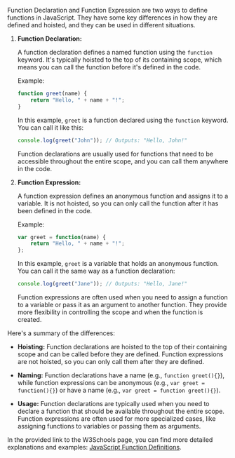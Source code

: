 Function Declaration and Function Expression are two ways to define functions in JavaScript. They have some key differences in how they are defined and hoisted, and they can be used in different situations.

1. **Function Declaration:**

   A function declaration defines a named function using the `function` keyword. It's typically hoisted to the top of its containing scope, which means you can call the function before it's defined in the code.

   Example:
   ```javascript
   function greet(name) {
       return "Hello, " + name + "!";
   }
   ```

   In this example, `greet` is a function declared using the `function` keyword. You can call it like this:

   ```javascript
   console.log(greet("John")); // Outputs: "Hello, John!"
   ```

   Function declarations are usually used for functions that need to be accessible throughout the entire scope, and you can call them anywhere in the code.

2. **Function Expression:**

   A function expression defines an anonymous function and assigns it to a variable. It is not hoisted, so you can only call the function after it has been defined in the code.

   Example:
   ```javascript
   var greet = function(name) {
       return "Hello, " + name + "!";
   };
   ```

   In this example, `greet` is a variable that holds an anonymous function. You can call it the same way as a function declaration:

   ```javascript
   console.log(greet("Jane")); // Outputs: "Hello, Jane!"
   ```

   Function expressions are often used when you need to assign a function to a variable or pass it as an argument to another function. They provide more flexibility in controlling the scope and when the function is created.

Here's a summary of the differences:

- **Hoisting:** Function declarations are hoisted to the top of their containing scope and can be called before they are defined. Function expressions are not hoisted, so you can only call them after they are defined.

- **Naming:** Function declarations have a name (e.g., `function greet(){}`), while function expressions can be anonymous (e.g., `var greet = function(){}`) or have a name (e.g., `var greet = function greet(){}`).

- **Usage:** Function declarations are typically used when you need to declare a function that should be available throughout the entire scope. Function expressions are often used for more specialized cases, like assigning functions to variables or passing them as arguments.

In the provided link to the W3Schools page, you can find more detailed explanations and examples: [JavaScript Function Definitions](https://www.w3schools.com/js/js_function_definition.asp).
